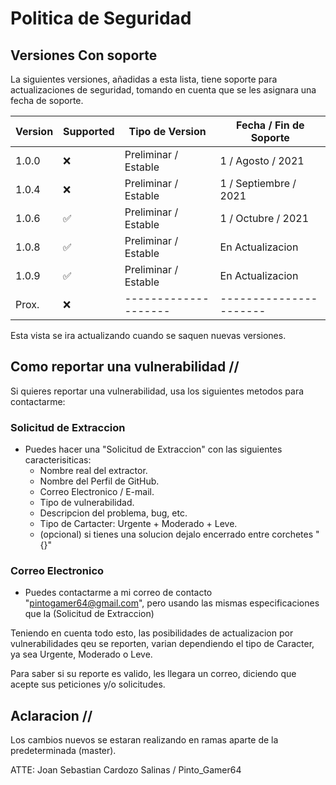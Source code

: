 # Politica de Seguridad

## Versiones Con soporte

La siguientes versiones, añadidas a esta lista, tiene soporte para actualizaciones de seguridad, tomando en cuenta que se les asignara una fecha de soporte.

| Version |     Supported      |   Tipo de Version    | Fecha / Fin de Soporte |
| ------- | ------------------ | -------------------- | ---------------------- |
|  1.0.0  |         :x:        | Preliminar / Estable |   1 / Agosto / 2021    |
|  1.0.4  |         :x:        | Preliminar / Estable |  1 / Septiembre / 2021 |
|  1.0.6  | :white_check_mark: | Preliminar / Estable |   1 / Octubre / 2021   |
|  1.0.8  | :white_check_mark: | Preliminar / Estable |    En Actualizacion    |
|  1.0.9  | :white_check_mark: | Preliminar / Estable |    En Actualizacion    |
|  Prox.  |         :x:        | -------------------- | ---------------------- |

Esta vista se ira actualizando cuando se saquen nuevas versiones.

## Como reportar una vulnerabilidad //

Si quieres reportar una vulnerabilidad, usa los siguientes metodos para contactarme:
### Solicitud de Extraccion
- Puedes hacer una "Solicitud de Extraccion" con las siguientes caracterisiticas:
  - Nombre real del extractor.
  - Nombre del Perfil de GitHub.
  - Correo Electronico / E-mail.
  - Tipo de vulnerabilidad.
  - Descripcion del problema, bug, etc.
  - Tipo de Cartacter: Urgente + Moderado + Leve.
  - (opcional) si tienes una solucion dejalo encerrado entre corchetes "{}"

### Correo Electronico
- Puedes contactarme a mi correo de contacto "pintogamer64@gmail.com", pero usando las mismas especificaciones que la (Solicitud de Extraccion)

Teniendo en cuenta todo esto, las posibilidades de actualizacion por vulnerabilidades qeu se reporten, varian dependiendo el tipo de Caracter, ya sea Urgente, Moderado o Leve.

Para saber si su reporte es valido, les llegara un correo, diciendo que acepte sus peticiones y/o solicitudes.

## Aclaracion //

Los cambios nuevos se estaran realizando en ramas aparte de la predeterminada (master).

ATTE: Joan Sebastian Cardozo Salinas / Pinto_Gamer64

